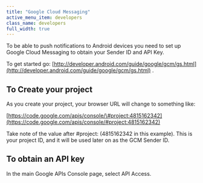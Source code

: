 ```yaml
---
title: "Google Cloud Messaging"
active_menu_item: developers
class_name: developers
full_width: true
---
```



To be able to push notifications to Android devices you need to set up Google Cloud Messaging to obtain your Sender ID and API Key.

To get started go: [http://developer.android.com/guide/google/gcm/gs.html](http://developer.android.com/guide/google/gcm/gs.html) .

## To Create your project

As you create your project, your browser URL will change to something like:

[https://code.google.com/apis/console/\#project:4815162342](https://code.google.com/apis/console/#project:4815162342)

Take note of the value after \#project: (4815162342 in this example). This is your project ID, and it will be used later on as the GCM Sender ID.

## To obtain an API key

In the main Google APIs Console page, select API Access.
